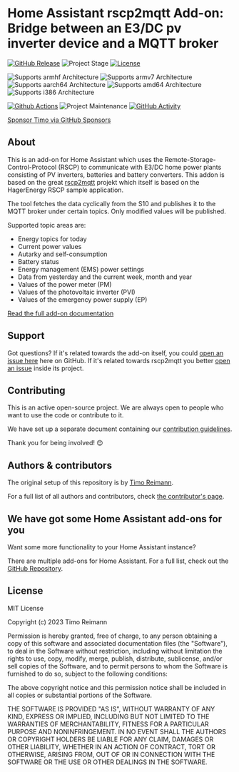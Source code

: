 # Home Assistant rscp2mqtt Add-on: Bridge between an E3/DC pv inverter device and a MQTT broker

[![GitHub Release][releases-shield]][releases]
![Project Stage][project-stage-shield]
[![License][license-shield]](LICENSE.md)

![Supports armhf Architecture][armhf-shield]
![Supports armv7 Architecture][armv7-shield]
![Supports aarch64 Architecture][aarch64-shield]
![Supports amd64 Architecture][amd64-shield]
![Supports i386 Architecture][i386-shield]

[![Github Actions][github-actions-shield]][github-actions]
![Project Maintenance][maintenance-shield]
[![GitHub Activity][commits-shield]][commits]

[Sponsor Timo via GitHub Sponsors][github-sponsors]

## About

This is an add-on for Home Assistant which uses the Remote-Storage-Control-Protocol (RSCP) to communicate with E3/DC
home power plants consisting of PV inverters, batteries and battery converters. This addon is based on the great
[rscp2mqtt][rscp2mqtt] projekt which itself is based on the HagerEnergy RSCP sample application.

The tool fetches the data cyclically from the S10 and publishes it to the MQTT broker under certain topics. Only
modified values will be published.

Supported topic areas are:

- Energy topics for today
- Current power values
- Autarky and self-consumption
- Battery status
- Energy management (EMS) power settings
- Data from yesterday and the current week, month and year
- Values of the power meter (PM)
- Values of the photovoltaic inverter (PVI)
- Values of the emergency power supply (EP)

[Read the full add-on documentation][docs]

## Support

Got questions? If it's related towards the add-on itself, you could [open an issue here][issue] here on GitHub.
If it's related towards rscp2mqtt you better [open an issue][rscp2mqtt-issue] inside its project.

## Contributing

This is an active open-source project. We are always open to people who want to
use the code or contribute to it.

We have set up a separate document containing our
[contribution guidelines](.github/CONTRIBUTING.md).

Thank you for being involved! :heart_eyes:

## Authors & contributors

The original setup of this repository is by [Timo Reimann][goebelmeier].

For a full list of all authors and contributors, check [the contributor's page][contributors].

## We have got some Home Assistant add-ons for you

Want some more functionality to your Home Assistant instance?

There are multiple add-ons for Home Assistant. For a full list, check out the [GitHub Repository][ha-addon-repository].

## License

MIT License

Copyright (c) 2023 Timo Reimann

Permission is hereby granted, free of charge, to any person obtaining a copy
of this software and associated documentation files (the "Software"), to deal
in the Software without restriction, including without limitation the rights
to use, copy, modify, merge, publish, distribute, sublicense, and/or sell
copies of the Software, and to permit persons to whom the Software is
furnished to do so, subject to the following conditions:

The above copyright notice and this permission notice shall be included in all
copies or substantial portions of the Software.

THE SOFTWARE IS PROVIDED "AS IS", WITHOUT WARRANTY OF ANY KIND, EXPRESS OR
IMPLIED, INCLUDING BUT NOT LIMITED TO THE WARRANTIES OF MERCHANTABILITY,
FITNESS FOR A PARTICULAR PURPOSE AND NONINFRINGEMENT. IN NO EVENT SHALL THE
AUTHORS OR COPYRIGHT HOLDERS BE LIABLE FOR ANY CLAIM, DAMAGES OR OTHER
LIABILITY, WHETHER IN AN ACTION OF CONTRACT, TORT OR OTHERWISE, ARISING FROM,
OUT OF OR IN CONNECTION WITH THE SOFTWARE OR THE USE OR OTHER DEALINGS IN THE
SOFTWARE.

[aarch64-shield]: https://img.shields.io/badge/aarch64-yes-green.svg
[amd64-shield]: https://img.shields.io/badge/amd64-yes-green.svg
[armhf-shield]: https://img.shields.io/badge/armhf-yes-green.svg
[armv7-shield]: https://img.shields.io/badge/armv7-yes-green.svg
[commits-shield]: https://img.shields.io/github/commit-activity/y/goebelmeier/ha-addons.svg
[commits]: https://github.com/goebelmeier/ha-addons/commits/main
[contributors]: https://github.com/goebelmeier/ha-addons/graphs/contributors
[docs]: https://github.com/goebelmeier/ha-addons/blob/main/rscp2mqtt/DOCS.md
[github-actions-shield]: https://github.com/goebelmeier/ha-addons/workflows/CI/badge.svg
[github-actions]: https://github.com/goebelmeier/ha-addons/actions
[github-sponsors]: https://github.com/sponsors/goebelmeier
[goebelmeier]: https://github.com/goebelmeier/
[ha-addon-repository]: https://github.com/hassio-addons/repository
[i386-shield]: https://img.shields.io/badge/i386-yes-green.svg
[issue]: https://github.com/goebelmeier/ha-addons/issues
[license-shield]: https://img.shields.io/github/license/goebelmeier/ha-addons.svg
[maintenance-shield]: https://img.shields.io/maintenance/yes/2023.svg
[project-stage-shield]: https://img.shields.io/badge/project%20stage-experimental-orange.svg
[releases-shield]: https://img.shields.io/github/release/goebelmeier/ha-addons.svg
[releases]: https://github.com/goebelmeier/ha-addons/releases
[rscp2mqtt]: https://github.com/pvtom/rscp2mqtt
[rscp2mqtt-issue]: https://github.com/pvtom/rscp2mqtt/issues
